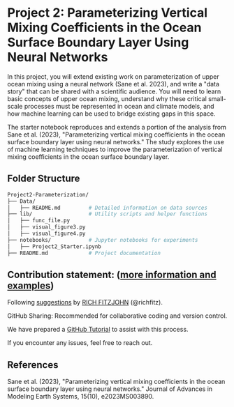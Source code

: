 # Project 2: Parameterizing Vertical Mixing Coefficients in the Ocean Surface Boundary Layer Using Neural Networks

In this project, you will extend existing work on parameterization of upper ocean mixing using a neural network (Sane et al. 2023), and write a "data story" that can be shared with a scientific audience. You will need to learn basic concepts of upper ocean mixing, understand why these critical small-scale processes must be represented in ocean and climate models, and how machine learning can be used to bridge existing gaps in this space. 

The starter notebook reproduces and extends a portion of the analysis from Sane et al. (2023), "Parameterizing vertical mixing coefficients in the ocean surface boundary layer using neural networks." The study explores the use of machine learning techniques to improve the parameterization of vertical mixing coefficients in the ocean surface boundary layer.

## Folder Structure

```bash
Project2-Parameterization/
├── Data/                 
│   ├── README.md         # Detailed information on data sources
├── lib/                  # Utility scripts and helper functions
│   ├── func_file.py
│   ├── visual_figure3.py
│   ├── visual_figure4.py
├── notebooks/            # Jupyter notebooks for experiments
│   ├── Project2_Starter.ipynb
├── README.md             # Project documentation
```

## **Contribution statement**: ([more information and examples](doc/a_note_on_contributions.md))  

Following [suggestions](http://nicercode.github.io/blog/2013-04-05-projects/) by [RICH FITZJOHN](http://nicercode.github.io/about/#Team) (@richfitz).

GitHub Sharing: Recommended for collaborative coding and version control.

We have prepared a [GitHub Tutorial](https://github.com/leap-stc/LEAPCourse-Climate-Pred-Challenges/blob/main/Tutorials/Github-Tutorial.md) to assist with this process.

If you encounter any issues, feel free to reach out.

## References
Sane et al. (2023), "Parameterizing vertical mixing coefficients in the ocean surface boundary layer using neural networks." Journal of Advances in Modeling Earth Systems, 15(10), e2023MS003890.
